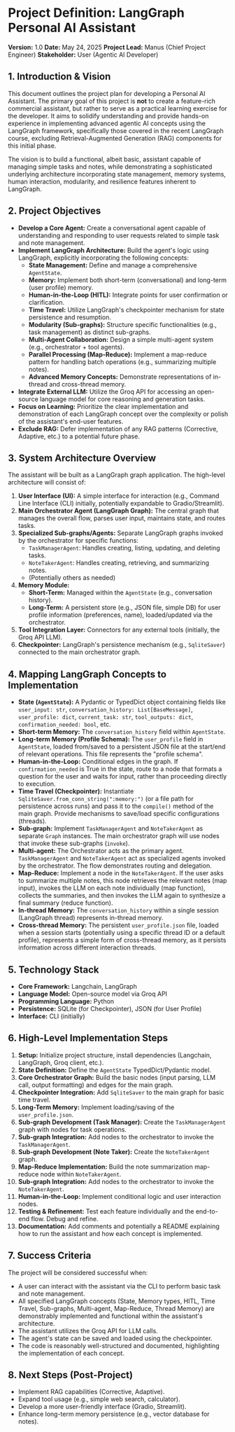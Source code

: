 # Project Definition: LangGraph Personal AI Assistant

**Version:** 1.0
**Date:** May 24, 2025
**Project Lead:** Manus (Chief Project Engineer)
**Stakeholder:** User (Agentic AI Developer)

## 1. Introduction & Vision

This document outlines the project plan for developing a Personal AI Assistant. The primary goal of this project is **not** to create a feature-rich commercial assistant, but rather to serve as a practical learning exercise for the developer. It aims to solidify understanding and provide hands-on experience in implementing advanced agentic AI concepts using the LangGraph framework, specifically those covered in the recent LangGraph course, excluding Retrieval-Augmented Generation (RAG) components for this initial phase.

The vision is to build a functional, albeit basic, assistant capable of managing simple tasks and notes, while demonstrating a sophisticated underlying architecture incorporating state management, memory systems, human interaction, modularity, and resilience features inherent to LangGraph.

## 2. Project Objectives

*   **Develop a Core Agent:** Create a conversational agent capable of understanding and responding to user requests related to simple task and note management.
*   **Implement LangGraph Architecture:** Build the agent's logic using LangGraph, explicitly incorporating the following concepts:
    *   **State Management:** Define and manage a comprehensive `AgentState`.
    *   **Memory:** Implement both short-term (conversational) and long-term (user profile) memory.
    *   **Human-in-the-Loop (HITL):** Integrate points for user confirmation or clarification.
    *   **Time Travel:** Utilize LangGraph's checkpointer mechanism for state persistence and resumption.
    *   **Modularity (Sub-graphs):** Structure specific functionalities (e.g., task management) as distinct sub-graphs.
    *   **Multi-Agent Collaboration:** Design a simple multi-agent system (e.g., orchestrator + tool agents).
    *   **Parallel Processing (Map-Reduce):** Implement a map-reduce pattern for handling batch operations (e.g., summarizing multiple notes).
    *   **Advanced Memory Concepts:** Demonstrate representations of in-thread and cross-thread memory.
*   **Integrate External LLM:** Utilize the Groq API for accessing an open-source language model for core reasoning and generation tasks.
*   **Focus on Learning:** Prioritize the clear implementation and demonstration of each LangGraph concept over the complexity or polish of the assistant's end-user features.
*   **Exclude RAG:** Defer implementation of any RAG patterns (Corrective, Adaptive, etc.) to a potential future phase.

## 3. System Architecture Overview

The assistant will be built as a LangGraph graph application. The high-level architecture will consist of:

1.  **User Interface (UI):** A simple interface for interaction (e.g., Command Line Interface (CLI) initially, potentially expandable to Gradio/Streamlit).
2.  **Main Orchestrator Agent (LangGraph Graph):** The central graph that manages the overall flow, parses user input, maintains state, and routes tasks.
3.  **Specialized Sub-graphs/Agents:** Separate LangGraph graphs invoked by the orchestrator for specific functions:
    *   `TaskManagerAgent`: Handles creating, listing, updating, and deleting tasks.
    *   `NoteTakerAgent`: Handles creating, retrieving, and summarizing notes.
    *   (Potentially others as needed)
4.  **Memory Module:**
    *   **Short-Term:** Managed within the `AgentState` (e.g., conversation history).
    *   **Long-Term:** A persistent store (e.g., JSON file, simple DB) for user profile information (preferences, name), loaded/updated via the orchestrator.
5.  **Tool Integration Layer:** Connectors for any external tools (initially, the Groq API LLM).
6.  **Checkpointer:** LangGraph's persistence mechanism (e.g., `SqliteSaver`) connected to the main orchestrator graph.

## 4. Mapping LangGraph Concepts to Implementation

*   **State (`AgentState`):** A Pydantic or TypedDict object containing fields like `user_input: str`, `conversation_history: List[BaseMessage]`, `user_profile: dict`, `current_task: str`, `tool_outputs: dict`, `confirmation_needed: bool`, etc.
*   **Short-term Memory:** The `conversation_history` field within `AgentState`.
*   **Long-term Memory (Profile Schema):** The `user_profile` field in `AgentState`, loaded from/saved to a persistent JSON file at the start/end of relevant operations. This file represents the "profile schema".
*   **Human-in-the-Loop:** Conditional edges in the graph. If `confirmation_needed` is True in the state, route to a node that formats a question for the user and waits for input, rather than proceeding directly to execution.
*   **Time Travel (Checkpointer):** Instantiate `SqliteSaver.from_conn_string(":memory:")` (or a file path for persistence across runs) and pass it to the `compile()` method of the main graph. Provide mechanisms to save/load specific configurations (threads).
*   **Sub-graph:** Implement `TaskManagerAgent` and `NoteTakerAgent` as separate `Graph` instances. The main orchestrator graph will use nodes that invoke these sub-graphs (`invoke`).
*   **Multi-agent:** The Orchestrator acts as the primary agent. `TaskManagerAgent` and `NoteTakerAgent` act as specialized agents invoked by the orchestrator. The flow demonstrates routing and delegation.
*   **Map-Reduce:** Implement a node in the `NoteTakerAgent`. If the user asks to summarize multiple notes, this node retrieves the relevant notes (map input), invokes the LLM on each note individually (map function), collects the summaries, and then invokes the LLM again to synthesize a final summary (reduce function).
*   **In-thread Memory:** The `conversation_history` within a single session (LangGraph thread) represents in-thread memory.
*   **Cross-thread Memory:** The persistent `user_profile.json` file, loaded when a session starts (potentially using a specific thread ID or a default profile), represents a simple form of cross-thread memory, as it persists information across different interaction threads.

## 5. Technology Stack

*   **Core Framework:** Langchain, LangGraph
*   **Language Model:** Open-source model via Groq API
*   **Programming Language:** Python
*   **Persistence:** SQLite (for Checkpointer), JSON (for User Profile)
*   **Interface:** CLI (initially)

## 6. High-Level Implementation Steps

1.  **Setup:** Initialize project structure, install dependencies (Langchain, LangGraph, Groq client, etc.).
2.  **State Definition:** Define the `AgentState` TypedDict/Pydantic model.
3.  **Core Orchestrator Graph:** Build the basic nodes (input parsing, LLM call, output formatting) and edges for the main graph.
4.  **Checkpointer Integration:** Add `SqliteSaver` to the main graph for basic time travel.
5.  **Long-Term Memory:** Implement loading/saving of the `user_profile.json`.
6.  **Sub-graph Development (Task Manager):** Create the `TaskManagerAgent` graph with nodes for task operations.
7.  **Sub-graph Integration:** Add nodes to the orchestrator to invoke the `TaskManagerAgent`.
8.  **Sub-graph Development (Note Taker):** Create the `NoteTakerAgent` graph.
9.  **Map-Reduce Implementation:** Build the note summarization map-reduce node within `NoteTakerAgent`.
10. **Sub-graph Integration:** Add nodes to the orchestrator to invoke the `NoteTakerAgent`.
11. **Human-in-the-Loop:** Implement conditional logic and user interaction nodes.
12. **Testing & Refinement:** Test each feature individually and the end-to-end flow. Debug and refine.
13. **Documentation:** Add comments and potentially a README explaining how to run the assistant and how each concept is implemented.

## 7. Success Criteria

The project will be considered successful when:

*   A user can interact with the assistant via the CLI to perform basic task and note management.
*   All specified LangGraph concepts (State, Memory types, HITL, Time Travel, Sub-graphs, Multi-agent, Map-Reduce, Thread Memory) are demonstrably implemented and functional within the assistant's architecture.
*   The assistant utilizes the Groq API for LLM calls.
*   The agent's state can be saved and loaded using the checkpointer.
*   The code is reasonably well-structured and documented, highlighting the implementation of each concept.

## 8. Next Steps (Post-Project)

*   Implement RAG capabilities (Corrective, Adaptive).
*   Expand tool usage (e.g., simple web search, calculator).
*   Develop a more user-friendly interface (Gradio, Streamlit).
*   Enhance long-term memory persistence (e.g., vector database for notes).

